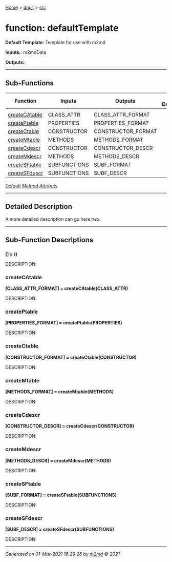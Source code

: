 [Home](../index.md) > [docs](../docs_index.md) > [src](src_index.md)  


# function: defaultTemplate

**Default Template**: Template for use with m2md

**Inputs:**: m2mdData

**Outputs:**: 

 ***

## Sub-Functions

| Function | Inputs | Outputs | Brief Description |
| -------- | ------ | ------- | ----------------- |
| [](#) |  |  |  |
| [createCAtable](#createcatable) | CLASS_ATTR | CLASS_ATTR_FORMAT |  |
| [createPtable](#createptable) | PROPERTIES | PROPERTIES_FORMAT |  |
| [createCtable](#createctable) | CONSTRUCTOR | CONSTRUCTOR_FORMAT |  |
| [createMtable](#createmtable) | METHODS | METHODS_FORMAT |  |
| [createCdescr](#createcdescr) | CONSTRUCTOR | CONSTRUCTOR_DESCR |  |
| [createMdescr](#createmdescr) | METHODS | METHODS_DESCR |  |
| [createSFtable](#createsftable) | SUBFUNCTIONS | SUBF_FORMAT |  |
| [createSFdescr](#createsfdescr) | SUBFUNCTIONS | SUBF_DESCR |  |


[*Default Method Attributs*](https://www.mathworks.com/help/matlab/matlab_oop/method-attributes.html)

 ***

## Detailed Description


 A more detailed description can go here two.


 ***

## Sub-Function Descriptions

### 

**[] = ()**

DESCRIPTION: 
### createCAtable

**[CLASS_ATTR_FORMAT] = createCAtable(CLASS_ATTR)**

DESCRIPTION: 
### createPtable

**[PROPERTIES_FORMAT] = createPtable(PROPERTIES)**

DESCRIPTION: 
### createCtable

**[CONSTRUCTOR_FORMAT] = createCtable(CONSTRUCTOR)**

DESCRIPTION: 
### createMtable

**[METHODS_FORMAT] = createMtable(METHODS)**

DESCRIPTION: 
### createCdescr

**[CONSTRUCTOR_DESCR] = createCdescr(CONSTRUCTOR)**

DESCRIPTION: 
### createMdescr

**[METHODS_DESCR] = createMdescr(METHODS)**

DESCRIPTION: 
### createSFtable

**[SUBF_FORMAT] = createSFtable(SUBFUNCTIONS)**

DESCRIPTION: 
### createSFdescr

**[SUBF_DESCR] = createSFdescr(SUBFUNCTIONS)**

DESCRIPTION: 

***

*Generated on 01-Mar-2021 16:29:26 by [m2md](https://github.com/crgnam-research/m2md) © 2021*